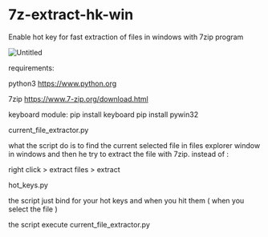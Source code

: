 # 7z-extract-hk-win
Enable hot key for fast extraction of files in windows with 7zip program

![Untitled](https://user-images.githubusercontent.com/61390950/78570664-f0616e80-782d-11ea-87b8-286fb060982d.png)

requirements:

  python3 https://www.python.org
  
  7zip https://www.7-zip.org/download.html
  
  keyboard module:
    pip install keyboard
    pip install pywin32

current_file_extractor.py
  
  what the script do is to find the current selected file in files explorer window in windows 
  and then he try to extract the file with 7zip. 
  instead of : 
  
  right click > extract files > extract 
  
 hot_keys.py
  
  the script just bind for your hot keys and when you hit them ( when you select the file )
  
  the script execute current_file_extractor.py
 
